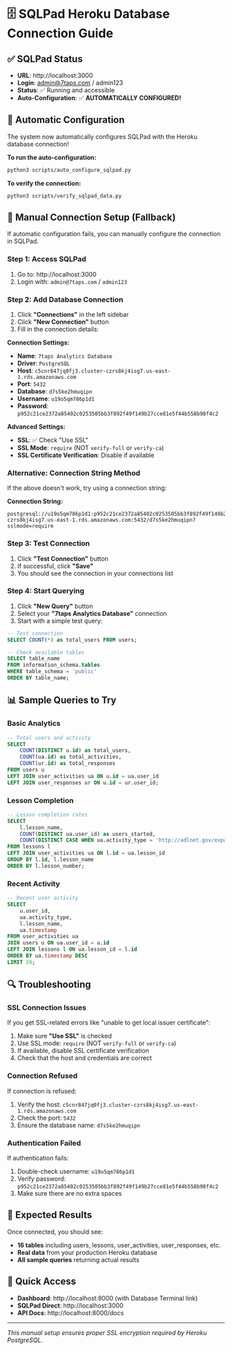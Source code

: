 # 🗄️ SQLPad Heroku Database Connection Guide

## ✅ **SQLPad Status**
- **URL**: http://localhost:3000
- **Login**: admin@7taps.com / admin123
- **Status**: ✅ Running and accessible
- **Auto-Configuration**: ✅ **AUTOMATICALLY CONFIGURED!**

## 🚀 **Automatic Configuration**

The system now automatically configures SQLPad with the Heroku database connection! 

**To run the auto-configuration:**
```bash
python3 scripts/auto_configure_sqlpad.py
```

**To verify the connection:**
```bash
python3 scripts/verify_sqlpad_data.py
```

## 🔧 **Manual Connection Setup (Fallback)**

If automatic configuration fails, you can manually configure the connection in SQLPad.

### **Step 1: Access SQLPad**
1. Go to: http://localhost:3000
2. Login with: `admin@7taps.com` / `admin123`

### **Step 2: Add Database Connection**
1. Click **"Connections"** in the left sidebar
2. Click **"New Connection"** button
3. Fill in the connection details:

**Connection Settings:**
- **Name**: `7taps Analytics Database`
- **Driver**: `PostgreSQL`
- **Host**: `c5cnr847jq0fj3.cluster-czrs8kj4isg7.us-east-1.rds.amazonaws.com`
- **Port**: `5432`
- **Database**: `d7s5ke2hmuqipn`
- **Username**: `u19o5qm786p1d1`
- **Password**: `p952c21ce2372a85402c0253505bb3f892f49f149b27cce81e5f44b558b98f4c2`

**Advanced Settings:**
- **SSL**: ✅ Check "Use SSL"
- **SSL Mode**: `require` (NOT `verify-full` or `verify-ca`)
- **SSL Certificate Verification**: Disable if available

### **Alternative: Connection String Method**
If the above doesn't work, try using a connection string:

**Connection String:**
```
postgresql://u19o5qm786p1d1:p952c21ce2372a85402c0253505bb3f892f49f149b27cce81e5f44b558b98f4c2@c5cnr847jq0fj3.cluster-czrs8kj4isg7.us-east-1.rds.amazonaws.com:5432/d7s5ke2hmuqipn?sslmode=require
```

### **Step 3: Test Connection**
1. Click **"Test Connection"** button
2. If successful, click **"Save"**
3. You should see the connection in your connections list

### **Step 4: Start Querying**
1. Click **"New Query"** button
2. Select your **"7taps Analytics Database"** connection
3. Start with a simple test query:

```sql
-- Test connection
SELECT COUNT(*) as total_users FROM users;

-- Check available tables
SELECT table_name 
FROM information_schema.tables 
WHERE table_schema = 'public'
ORDER BY table_name;
```

## 📊 **Sample Queries to Try**

### **Basic Analytics**
```sql
-- Total users and activity
SELECT 
    COUNT(DISTINCT u.id) as total_users,
    COUNT(ua.id) as total_activities,
    COUNT(ur.id) as total_responses
FROM users u
LEFT JOIN user_activities ua ON u.id = ua.user_id
LEFT JOIN user_responses ur ON u.id = ur.user_id;
```

### **Lesson Completion**
```sql
-- Lesson completion rates
SELECT 
    l.lesson_name,
    COUNT(DISTINCT ua.user_id) as users_started,
    COUNT(DISTINCT CASE WHEN ua.activity_type = 'http://adlnet.gov/expapi/verbs/completed' THEN ua.user_id END) as users_completed
FROM lessons l
LEFT JOIN user_activities ua ON l.id = ua.lesson_id
GROUP BY l.id, l.lesson_name
ORDER BY l.lesson_number;
```

### **Recent Activity**
```sql
-- Recent user activity
SELECT 
    u.user_id,
    ua.activity_type,
    l.lesson_name,
    ua.timestamp
FROM user_activities ua
JOIN users u ON ua.user_id = u.id
LEFT JOIN lessons l ON ua.lesson_id = l.id
ORDER BY ua.timestamp DESC
LIMIT 20;
```

## 🔍 **Troubleshooting**

### **SSL Connection Issues**
If you get SSL-related errors like "unable to get local issuer certificate":
1. Make sure **"Use SSL"** is checked
2. Use SSL mode: `require` (NOT `verify-full` or `verify-ca`)
3. If available, disable SSL certificate verification
4. Check that the host and credentials are correct

### **Connection Refused**
If connection is refused:
1. Verify the host: `c5cnr847jq0fj3.cluster-czrs8kj4isg7.us-east-1.rds.amazonaws.com`
2. Check the port: `5432`
3. Ensure the database name: `d7s5ke2hmuqipn`

### **Authentication Failed**
If authentication fails:
1. Double-check username: `u19o5qm786p1d1`
2. Verify password: `p952c21ce2372a85402c0253505bb3f892f49f149b27cce81e5f44b558b98f4c2`
3. Make sure there are no extra spaces

## 🎯 **Expected Results**

Once connected, you should see:
- **16 tables** including users, lessons, user_activities, user_responses, etc.
- **Real data** from your production Heroku database
- **All sample queries** returning actual results

## 🚀 **Quick Access**

- **Dashboard**: http://localhost:8000 (with Database Terminal link)
- **SQLPad Direct**: http://localhost:3000
- **API Docs**: http://localhost:8000/docs

---

*This manual setup ensures proper SSL encryption required by Heroku PostgreSQL.*
